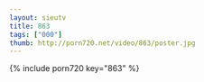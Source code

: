 ```yaml
--- 
layout: sieutv
title: 863
tags: ["000"]
thumb: http://porn720.net/video/863/poster.jpg
---
```

{% include porn720 key="863" %} 
